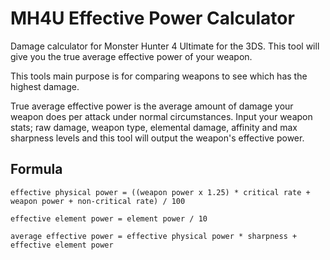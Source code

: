 # MH4U Effective Power Calculator
Damage calculator for Monster Hunter 4 Ultimate for the 3DS. This tool will give you the true average effective power of your weapon.

This tools main purpose is for comparing weapons to see which has the highest damage.

True average effective power is the average amount of damage your weapon does per attack under normal circumstances. Input your weapon stats; raw damage, weapon type, elemental damage, affinity and max sharpness levels and this tool will output the weapon's effective power.

## Formula
```effective physical power = ((weapon power x 1.25) * critical rate + weapon power + non-critical rate) / 100```

```effective element power = element power / 10```

```average effective power = effective physical power * sharpness + effective element power```
